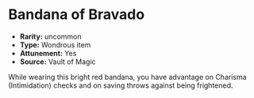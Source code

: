 
# Bandana of Bravado

* **Rarity:** uncommon
* **Type:** Wondrous item
* **Attunement:** Yes
* **Source:** Vault of Magic


While wearing this bright red bandana, you have advantage on Charisma (Intimidation) checks and on saving throws against being frightened.
